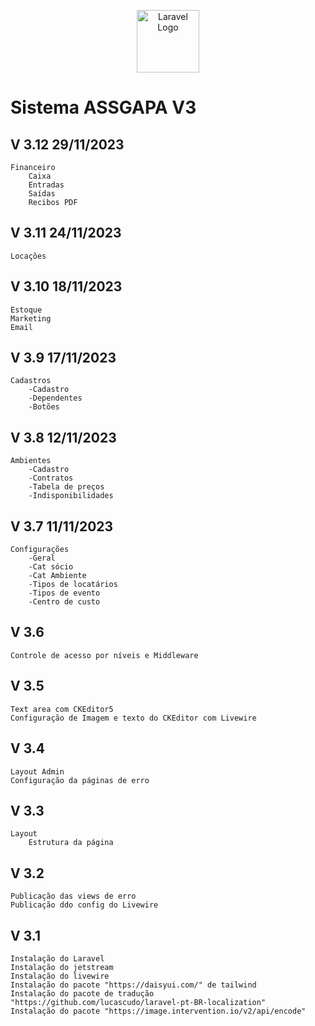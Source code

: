 <p align="center">
<a href="https://github.com/osvaldolaini" target="_blank">
<img src="https://avatars.githubusercontent.com/u/75580327?s=64&v=4" width="100" alt="Laravel Logo">
</a>
</p>

# Sistema ASSGAPA V3

## V 3.12 29/11/2023
    Financeiro
        Caixa
        Entradas
        Saídas
        Recibos PDF

## V 3.11 24/11/2023
    Locações

## V 3.10 18/11/2023
    Estoque
    Marketing
    Email
        
## V 3.9 17/11/2023
    Cadastros
        -Cadastro
        -Dependentes
        -Botões

## V 3.8 12/11/2023
    Ambientes
        -Cadastro
        -Contratos
        -Tabela de preços
        -Indisponibilidades
        
## V 3.7 11/11/2023
    Configurações
        -Geral
        -Cat sócio
        -Cat Ambiente
        -Tipos de locatários
        -Tipos de evento
        -Centro de custo
## V 3.6
    Controle de acesso por níveis e Middleware
## V 3.5 
    Text area com CKEditor5
    Configuração de Imagem e texto do CKEditor com Livewire
## V 3.4 
    Layout Admin
    Configuração da páginas de erro

## V 3.3
    Layout
        Estrutura da página

## V 3.2
    Publicação das views de erro
    Publicação ddo config do Livewire

## V 3.1
    Instalação do Laravel
    Instalação do jetstream
    Instalação do livewire
    Instalação do pacote "https://daisyui.com/" de tailwind
    Instalação do pacote de tradução "https://github.com/lucascudo/laravel-pt-BR-localization"
    Instalação do pacote "https://image.intervention.io/v2/api/encode"
